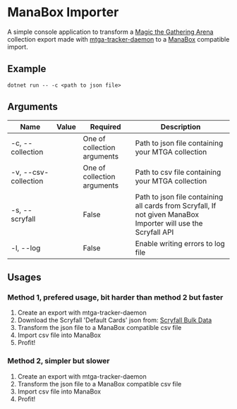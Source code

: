 # ManaBox Importer
A simple console application to transform a [Magic the Gathering Arena](https://magic.wizards.com/en/mtgarena) collection export made with [mtga-tracker-daemon](https://github.com/frcaton/mtga-tracker-daemon) to a [ManaBox](https://www.manabox.app/) compatible import.

## Example
`dotnet run -- -c <path to json file>`

## Arguments
| Name                 | Value  | Required                    | Description |
|----------------------|--------|-----------------------------|-------------|
| -c, --collection     | <path> | One of collection arguments | Path to json file containing your MTGA collection |
| -v, --csv-collection | <path> | One of collection arguments | Path to csv file containing your MTGA collection |
| -s, --scryfall       | <path> | False    | Path to json file containing all cards from Scryfall, If not given ManaBox Importer will use the Scryfall API
| -l, --log            |        | False    | Enable writing errors to log file |

## Usages

### Method 1, prefered usage, bit harder than method 2 but faster
1. Create an export with mtga-tracker-daemon
2. Download the Scryfall 'Default Cards' json from: [Scryfall Bulk Data](https://scryfall.com/docs/api/bulk-data)
3. Transform the json file to a ManaBox compatible csv file
4. Import csv file into ManaBox
5. Profit!

### Method 2, simpler but slower
1. Create an export with mtga-tracker-daemon
2. Transform the json file to a ManaBox compatible csv file
3. Import csv file into ManaBox
4. Profit!